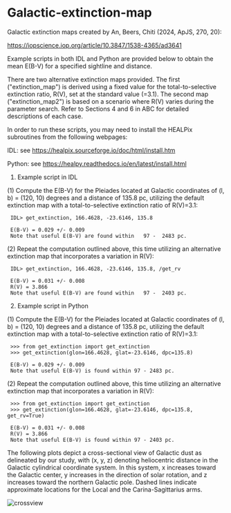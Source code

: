 # Galactic-extinction-map

Galactic extinction maps created by An, Beers, Chiti (2024, ApJS, 270, 20):

https://iopscience.iop.org/article/10.3847/1538-4365/ad3641

Example scripts in both IDL and Python are provided below to obtain the mean E(B-V) for a specified sightline and distance.

There are two alternative extinction maps provided. The first ("extinction_map") is derived using a fixed value for the total-to-selective extinction ratio, R(V), set at the standard value (=3.1). The second map ("extinction_map2") is based on a scenario where R(V) varies during the parameter search. Refer to Sections 4 and 6 in ABC for detailed descriptions of each case.

In order to run these scripts, you may need to install the HEALPix subroutines from the following webpages:

IDL: see https://healpix.sourceforge.io/doc/html/install.htm

Python: see https://healpy.readthedocs.io/en/latest/install.html

1) Example script in IDL

(1) Compute the E(B-V) for the Pleiades located at Galactic coordinates of (l, b) = (120, 10) degrees and a distance of 135.8 pc, utilizing the default extinction map with a total-to-selective extinction ratio of R(V)=3.1:

     IDL> get_extinction, 166.4628, -23.6146, 135.8

     E(B-V) = 0.029 +/- 0.009
     Note that useful E(B-V) are found within   97 -  2483 pc.

(2) Repeat the computation outlined above, this time utilizing an alternative extinction map that incorporates a variation in R(V):

     IDL> get_extinction, 166.4628, -23.6146, 135.8, /get_rv

     E(B-V) = 0.031 +/- 0.008
     R(V) = 3.866
     Note that useful E(B-V) are found within   97 -  2403 pc.

2) Example script in Python

(1) Compute the E(B-V) for the Pleiades located at Galactic coordinates of (l, b) = (120, 10) degrees and a distance of 135.8 pc, utilizing the default extinction map with a total-to-selective extinction ratio of R(V)=3.1:

     >>> from get_extinction import get_extinction
     >>> get_extinction(glon=166.4628, glat=-23.6146, dpc=135.8)

     E(B-V) = 0.029 +/- 0.009
     Note that useful E(B-V) is found within 97 - 2483 pc.

(2) Repeat the computation outlined above, this time utilizing an alternative extinction map that incorporates a variation in R(V):

     >>> from get_extinction import get_extinction
     >>> get_extinction(glon=166.4628, glat=-23.6146, dpc=135.8, get_rv=True)
     
     E(B-V) = 0.031 +/- 0.008
     R(V) = 3.866
     Note that useful E(B-V) is found within 97 - 2403 pc.

The following plots depict a cross-sectional view of Galactic dust as delineated by our study, with (x, y, z) denoting heliocentric distance in the Galactic cylindrical coordinate system. In this system, x increases toward the Galactic center, y increases in the direction of solar rotation, and z increases toward the northern Galactic pole. Dashed lines indicate approximate locations for the Local and the Carina-Sagittarius arms.

![crossview](https://github.com/deokkeunan/Galactic-extinction-map/assets/106642228/2f816969-acfe-4dd5-b441-a9748b08209d)
